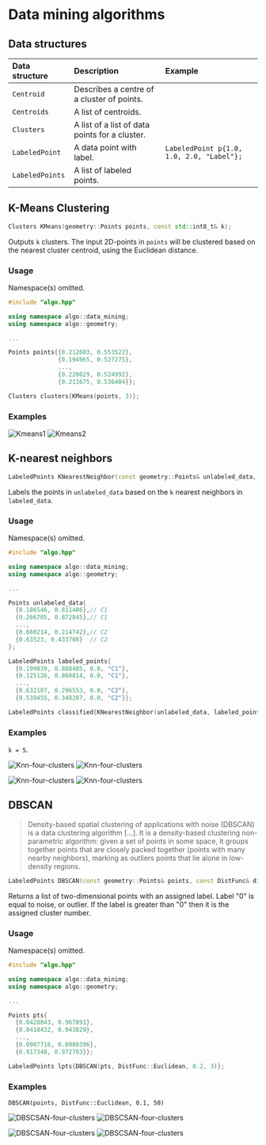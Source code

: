 Data mining algorithms
===============

## Data structures 

|Data structure| Description | Example |
|:---|:---|:---|
|`Centroid`|Describes a centre of a cluster of points. ||
|`Centroids`|A list of centroids.||
|`Clusters`|A list of a list of data points for a cluster.||
|`LabeledPoint`|A data point with label.| `LabeledPoint p{1.0, 1.0, 2.0, "Label"};`|
|`LabeledPoints`|A list of labeled points.||

## K-Means Clustering

```cpp
Clusters KMeans(geometry::Points points, const std::int8_t& k);
```
Outputs `k` clusters. The input 2D-points in `points` will be clustered based on the nearest cluster centroid, using the Euclidean distance.

### Usage
Namespace(s) omitted. 
```cpp
#include "algo.hpp"

using namespace algo::data_mining;
using namespace algo::geometry;

...

Points points{{0.212603, 0.553522},
              {0.194965, 0.527275},
              ...,
              {0.220029, 0.524992},
              {0.211675, 0.536404}};

Clusters clusters{KMeans(points, 3)};
```

### Examples
![Kmeans1](images/kmeans_1.png) ![Kmeans2](images/kmeans_2.png)

## K-nearest neighbors

```cpp
LabeledPoints KNearestNeighbor(const geometry::Points& unlabeled_data, LabeledPoints& labeled_data, const std::uint8_t& k);
```

Labels the points in `unlabeled_data` based on the `k` nearest neighbors in `labeled_data`. 


### Usage
Namespace(s) omitted.
 
```cpp
#include "algo.hpp"

using namespace algo::data_mining;
using namespace algo::geometry;

...

Points unlabeled_data{
  {0.186546, 0.811486},// C1
  {0.266705, 0.872845},// C1
  ...,
  {0.660214, 0.214742},// C2
  {0.63523, 0.433708}  // C2
};

LabeledPoints labeled_points{
  {0.199039, 0.888485, 0.0, "C1"},
  {0.125126, 0.860814, 0.0, "C1"},
  ...,
  {0.632107, 0.296553, 0.0, "C2"},
  {0.539455, 0.348287, 0.0, "C2"}};

LabeledPoints classified{KNearestNeighbor(unlabeled_data, labeled_points, 2)};
```

### Examples
 `k = 5`.

![Knn-four-clusters](images/knn_in1.png) ![Knn-four-clusters](images/knn_out1.png)

![Knn-four-clusters](images/knn_in2.png) ![Knn-four-clusters](images/knn_out2.png)


## DBSCAN
>Density-based spatial clustering of applications with noise (DBSCAN) is a data clustering algorithm [...]. It is a 
>density-based clustering non-parametric algorithm: given a set of points in some space, it groups together points 
>that are closely packed together (points with many nearby neighbors), marking as outliers points that lie alone in 
>low-density regions.

```cpp
LabeledPoints DBSCAN(const geometry::Points& points, const DistFunc& dist_func, const float& eps, const int& min_pts);
```

Returns a list of two-dimensional points with an assigned label. Label "0" is equal to noise, or outlier. If the
label is greater than "0" then it is the assigned cluster number.

### Usage
Namespace(s) omitted.

```cpp
#include "algo.hpp"

using namespace algo::data_mining;
using namespace algo::geometry;

...

Points pts{
  {0.0428843, 0.967891},
  {0.0418432, 0.943829},
  ...,
  {0.0907716, 0.0980396},
  {0.917348, 0.972703}};

LabeledPoints lpts{DBSCAN(pts, DistFunc::Euclidean, 0.2, 3)};
```

### Examples

`DBSCAN(points, DistFunc::Euclidean, 0.1, 50)` 

![DBSCSAN-four-clusters](images/dbscan1.png) ![DBSCSAN-four-clusters](images/dbscan2.png)

![DBSCSAN-four-clusters](images/dbscan3.png) ![DBSCSAN-four-clusters](images/dbscan4.png)